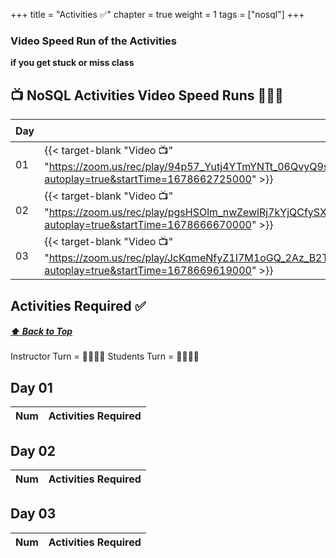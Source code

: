 +++
title = "Activities ✅"
chapter = true
weight = 1
tags = ["nosql"] 
+++


### Video Speed Run  of the Activities 
**if you get stuck or miss class**


## 📺 NoSQL Activities Video Speed Runs 🏃‍♀️🏃
| Day | Mac 🍎 | Duration    | Window 🖼️ | Duration |
| ------  | ------ | ----------- |---------  | --------- |
| 01 | {{< target-blank "Video 📺" "https://zoom.us/rec/play/94p57_Yutj4YTmYNTt_06QvyQ9sKhLdJsaoR5lV_7Twt_c3LOu4U36F[…]ZRmd257PKR.9WGJgWJTM4NAim1f?autoplay=true&startTime=1678662725000" >}}   |  00:00:00  ⏲️  | {{< target-blank "Video 📺" "https://zoom.us/rec/play/pgsHSOlm_nwZewlRj7kYjQCfySXPYRWJeAsyOqd3H6UL8eMHD2OXCBu[…]nvtvFYZSbu.rbyevnzF9jqUZPx-?autoplay=true&startTime=1678666670000" >}}   | 00:00:00  ⏲️   |
| 02 | {{< target-blank "Video 📺" "https://zoom.us/rec/play/pgsHSOlm_nwZewlRj7kYjQCfySXPYRWJeAsyOqd3H6UL8eMHD2OXCBu[…]nvtvFYZSbu.rbyevnzF9jqUZPx-?autoplay=true&startTime=1678666670000" >}}  |  00:40:37  ⏲️ |  {{< target-blank "Video 📺" "https://zoom.us/rec/play/pgsHSOlm_nwZewlRj7kYjQCfySXPYRWJeAsyOqd3H6UL8eMHD2OXCBu[…]nvtvFYZSbu.rbyevnzF9jqUZPx-?autoplay=true&startTime=1678666670000" >}}  |  00:40:37 ⏲️ |
| 03 | {{< target-blank "Video 📺" "https://zoom.us/rec/play/JcKqmeNfyZ1I7M1oGQ_2Az_B2TsilKk3A6Apw2lBhQvU_OImhWzhUUg[…]ajP0oTJqP3.jICIL4iOy2-9VJUK?autoplay=true&startTime=1678669619000" >}}  |  00:48:15  ⏲️ |  {{< target-blank "Video 📺" "https://zoom.us/rec/play/JcKqmeNfyZ1I7M1oGQ_2Az_B2TsilKk3A6Apw2lBhQvU_OImhWzhUUg[…]ajP0oTJqP3.jICIL4iOy2-9VJUK?autoplay=true&startTime=1678669619000" >}}  |  00:48:15 ⏲️ |


## Activities Required ✅
#####  [ ⬆️ Back to Top](#nosql-activities-video-speed-runs)
Instructor Turn = 👩‍🏫🧑‍🏫
Students Turn = 👩‍🎓👨‍🎓


## Day 01
| Num | Activities Required                                          |
| --- | ------------------------------------------------------------ | 

## Day 02
| Num | Activities Required                                          |
| --- | ------------------------------------------------------------ | 


## Day 03
| Num | Activities Required                                          |
| --- | ------------------------------------------------------------ | 



